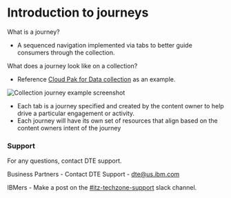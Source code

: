 # Introduction to journeys

What is a journey? 

* A sequenced navigation implemented via tabs to better guide consumers through the collection.

What does a journey look like on a collection?

* Reference [Cloud Pak for Data collection](https://techzone.ibm.com/collection/cloud-pak-4-data) as an example.

![Collection journey example screenshot](https://github.com/IBM/dte-support-public/blob/main/IBM-Technology-Zone/IBM-Technology-Zone-Runbooks/Images/collection%20journey%20example%20screenshot.png)

* Each tab is a journey specified and created by the content owner to help drive a particular engagement or activity.
* Each journey will have its own set of resources that align based on the content owners intent of the journey


### Support

For any questions, contact DTE support.

Business Partners - Contact DTE Support - dte@us.ibm.com

IBMers - Make a post on the [#itz-techzone-support](https://ibm-dte.slack.com/archives/C0124J683GW) slack channel.
